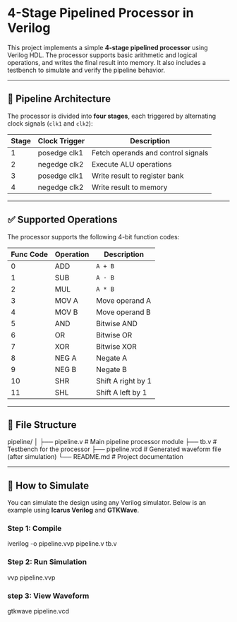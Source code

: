 # 4-Stage Pipelined Processor in Verilog

This project implements a simple **4-stage pipelined processor** using Verilog HDL. The processor supports basic arithmetic and logical operations, and writes the final result into memory. It also includes a testbench to simulate and verify the pipeline behavior.

---

## 🧠 Pipeline Architecture

The processor is divided into **four stages**, each triggered by alternating clock signals (`clk1` and `clk2`):

| Stage | Clock Trigger | Description                             |
|-------|---------------|-----------------------------------------|
| 1     | posedge clk1   | Fetch operands and control signals      |
| 2     | negedge clk2   | Execute ALU operations                  |
| 3     | posedge clk1   | Write result to register bank           |
| 4     | negedge clk2   | Write result to memory                  |

---

## ✅ Supported Operations

The processor supports the following 4-bit function codes:

| Func Code | Operation       | Description                        |
|-----------|-----------------|------------------------------------|
| 0         | ADD             | `A + B`                             |
| 1         | SUB             | `A - B`                             |
| 2         | MUL             | `A * B`                             |
| 3         | MOV A           | Move operand A                     |
| 4         | MOV B           | Move operand B                     |
| 5         | AND             | Bitwise AND                        |
| 6         | OR              | Bitwise OR                         |
| 7         | XOR             | Bitwise XOR                        |
| 8         | NEG A           | Negate A                           |
| 9         | NEG B           | Negate B                           |
| 10        | SHR             | Shift A right by 1                 |
| 11        | SHL             | Shift A left by 1                  |

---

## 📁 File Structure

pipeline/
│
├── pipeline.v # Main pipeline processor module
├── tb.v # Testbench for the processor
├── pipeline.vcd # Generated waveform file (after simulation)
└── README.md # Project documentation


---

## 🧪 How to Simulate

You can simulate the design using any Verilog simulator. Below is an example using **Icarus Verilog** and **GTKWave**.

### Step 1: Compile

iverilog -o pipeline.vvp pipeline.v tb.v


### Step 2: Run Simulation

vvp pipeline.vvp

### step 3: View Waveform

gtkwave pipeline.vcd

